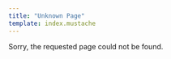 ```yaml
---
title: "Unknown Page"
template: index.mustache
---
```


Sorry, the requested page could not be found.


<script src="/scripts/trailingSlash.dart.js"></script>
